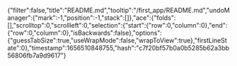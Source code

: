 {"filter":false,"title":"README.md","tooltip":"/first_app/README.md","undoManager":{"mark":-1,"position":-1,"stack":[]},"ace":{"folds":[],"scrolltop":0,"scrollleft":0,"selection":{"start":{"row":0,"column":0},"end":{"row":0,"column":0},"isBackwards":false},"options":{"guessTabSize":true,"useWrapMode":false,"wrapToView":true},"firstLineState":0},"timestamp":1656510848755,"hash":"c7f20bf57b0a0b5285b62a3bb56806fb7a9d9617"}